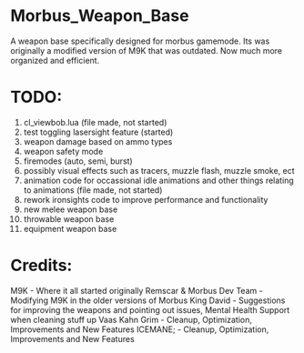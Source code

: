 # Morbus_Weapon_Base
A weapon base specifically designed for morbus gamemode. Its was originally a modified version of M9K that was outdated. Now much more organized and efficient.



# TODO:
1. cl_viewbob.lua   (file made, not started)
2. test toggling lasersight feature   (started)
3. weapon damage based on ammo types
4. weapon safety mode
5. firemodes   (auto, semi, burst)
6. possibly visual effects such as tracers, muzzle flash, muzzle smoke, ect
7. animation code for occassional idle animations and other things relating to animations   (file made, not started)
8. rework ironsights code to improve performance and functionality
9. new melee weapon base
10. throwable weapon base
11. equipment weapon base


# Credits:
M9K - Where it all started originally
Remscar & Morbus Dev Team - Modifying M9K in the older versions of Morbus
King David - Suggestions for improving the weapons and pointing out issues, Mental Health Support when cleaning stuff up
Vaas Kahn Grim - Cleanup, Optimization, Improvements and New Features
ICEMANE; - Cleanup, Optimization, Improvements and New Features
 
